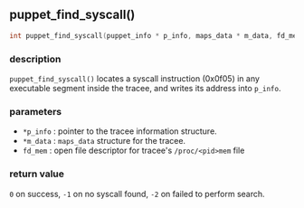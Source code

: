 ## puppet\_find\_syscall()

```c
int puppet_find_syscall(puppet_info * p_info, maps_data * m_data, fd_mem);
```

### description
`puppet_find_syscall()` locates a syscall instruction (0x0f05) in any executable segment inside the tracee, and writes its address into `p_info`.

### parameters
- `*p_info` : pointer to the tracee information structure.
- `*m_data` : `maps_data` structure for the tracee.
- `fd_mem`  : open file descriptor for tracee's `/proc/<pid>mem` file

### return value
`0` on success, `-1` on no syscall found, `-2` on failed to perform search.
